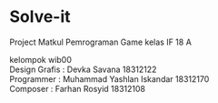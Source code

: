 # Solve-it
Project Matkul Pemrograman Game kelas IF 18 A

kelompok wib00 </br>
Design Grafis : Devka Savana 18312122 </br>
Programmer    : Muhammad Yashlan Iskandar 18312170 </br>
Composer      : Farhan Rosyid 18312108 </br>

